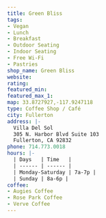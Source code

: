 ```yaml
---
title: Green Bliss
tags:
- Vegan
- Lunch
- Breakfast
- Outdoor Seating
- Indoor Seating
- Free Wi-Fi
- Pastries
shop_name: Green Bliss
website:
rating:
featured_min:
featured_max_1:
map: 33.8727927,-117.9247118
type: Coffee Shop / Café
city: Fullerton
address: |-
  Villa Del Sol
  305 N. Harbor Blvd Suite 103
  Fullerton, CA 92832
phone: 714.773.0018
hours: |-
  | Days   | Time   |
  | ------ | ------ |
  | Monday-Saturday | 7a-7p |
  | Sunday | 8a-6p |
coffee:
- Augies Coffee
- Rose Park Coffee
- Verve Coffee
---
```

